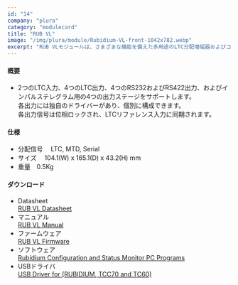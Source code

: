 ```yaml
---
id: "14"
company: "plura"
category: "modulecard"
title: "RUB VL"
image: "/img/plura/module/Rubidium-VL-front-1042x782.webp"
excerpt: "RUB VLモジュールは、さまざまな機能を備えた多用途のLTC分配増幅器およびコンバータです。"
---
```

#### 概要
* 2つのLTC入力、4つのLTC出力、4つのRS232およびRS422出力、およびインパルステレグラム用の4つの出力ステージをサポートします。  
各出力には独自のドライバーがあり、個別に構成できます。  
各出力信号は位相ロックされ、LTCリファレンス入力に同期されます。

#### 仕様
* 分配信号&emsp;  LTC, MTD, Serial
* サイズ &emsp;104.1(W) x 165.1(D) x 43.2(H) mm  
* 重量&emsp;0.5Kg  

#### ダウンロード
* Datasheet  
    [RUB VL Datasheet](https://plurainc.com/files/downloads/timing-solutions/datasheet/deRUBVLleaflet.pdf)  
* マニュアル  
    [RUB VL Manual](https://plurainc.com/files/downloads/timing-solutions/manual/eRUBVLmanual.pdf)  
* ファームウェア  
    [RUB VL Firmware](https://plurainc.com/files/downloads/timing-solutions/firmware/rub_vl.zip)  
* ソフトウェア  
    [Rubidium Configuration and Status Monitor PC Programs](https://plurainc.com/files/downloads/timing-solutions/software/rubs.zip)  
* USBドライバ  
    [USB Driver for (RUBIDIUM, TCC70 and TC60)](https://plurainc.com/files/downloads/timing-solutions/software/usb.zip)
